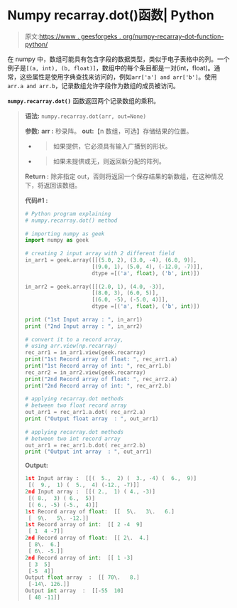 # Numpy recarray.dot()函数| Python

> 原文:[https://www . geesforgeks . org/numpy-recarray-dot-function-python/](https://www.geeksforgeeks.org/numpy-recarray-dot-function-python/)

在 numpy 中，数组可能具有包含字段的数据类型，类似于电子表格中的列。一个例子是`[(a, int), (b, float)]`，数组中的每个条目都是一对(int，float)。通常，这些属性是使用字典查找来访问的，例如`arr['a'] and arr['b']`。使用`arr.a and arr.b`，记录数组允许字段作为数组的成员被访问。

**`numpy.recarray.dot()`** 函数返回两个记录数组的乘积。

> **语法:** `numpy.recarray.dot(arr, out=None)`
> 
> **参数:**
> **arr :** 秒录阵。
> **out:**【n 数组，可选】存储结果的位置。
> - >如果提供，它必须具有输入广播到的形状。
> - >如果未提供或无，则返回新分配的阵列。
> 
> **Return :** 除非指定 out，否则将返回一个保存结果的新数组，在这种情况下，将返回该数组。
> 
> **代码#1 :**
> 
> ```py
> # Python program explaining
> # numpy.recarray.dot() method 
>   
> # importing numpy as geek
> import numpy as geek
>   
> # creating 2 input array with 2 different field 
> in_arr1 = geek.array([[(5.0, 2), (3.0, -4), (6.0, 9)],
>                      [(9.0, 1), (5.0, 4), (-12.0, -7)]],
>                      dtype =[('a', float), ('b', int)])
>   
> in_arr2 = geek.array([[(2.0, 1), (4.0, -3)],
>                      [(8.0, 3), (6.0, 5)],
>                      [(6.0, -5), (-5.0, 4)]],
>                      dtype =[('a', float), ('b', int)])
>   
> print ("1st Input array : ", in_arr1)
> print ("2nd Input array : ", in_arr2)
>   
> # convert it to a record array,
> # using arr.view(np.recarray)
> rec_arr1 = in_arr1.view(geek.recarray)
> print("1st Record array of float: ", rec_arr1.a)
> print("1st Record array of int: ", rec_arr1.b)
> rec_arr2 = in_arr2.view(geek.recarray)
> print("2nd Record array of float: ", rec_arr2.a)
> print("2nd Record array of int: ", rec_arr2.b)
>   
> # applying recarray.dot methods
> # between two float record array 
> out_arr1 = rec_arr1.a.dot( rec_arr2.a)
> print ("Output float array  : ", out_arr1) 
>   
> # applying recarray.dot methods
> # between two int record array 
> out_arr1 = rec_arr1.b.dot( rec_arr2.b)
> print ("Output int array  : ", out_arr1) 
> ```
> 
> **Output:**
> 
> ```py
> 1st Input array :  [[(  5.,  2) (  3., -4) (  6.,  9)]
>  [(  9.,  1) (  5.,  4) (-12., -7)]]
> 2nd Input array :  [[( 2.,  1) ( 4., -3)]
>  [( 8.,  3) ( 6.,  5)]
>  [( 6., -5) (-5.,  4)]]
> 1st Record array of float:  [[  5\.   3\.   6.]
>  [  9\.   5\. -12.]]
> 1st Record array of int:  [[ 2 -4  9]
>  [ 1  4 -7]]
> 2nd Record array of float:  [[ 2\.  4.]
>  [ 8\.  6.]
>  [ 6\. -5.]]
> 2nd Record array of int:  [[ 1 -3]
>  [ 3  5]
>  [-5  4]]
> Output float array  :  [[ 70\.   8.]
>  [-14\. 126.]]
> Output int array  :  [[-55  10]
>  [ 48 -11]]
> 
> ```